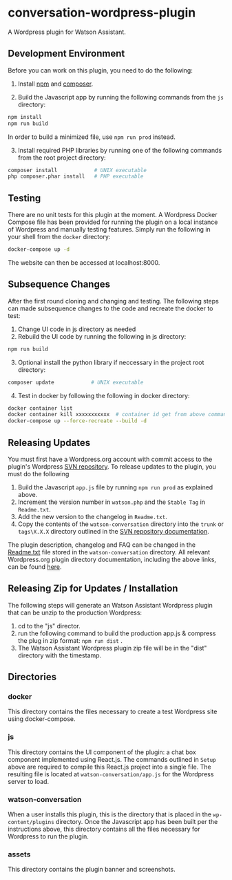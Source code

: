 # conversation-wordpress-plugin
A Wordpress plugin for Watson Assistant.

## Development Environment
Before you can work on this plugin, you need to do the following:

1. Install [npm](https://www.npmjs.com/get-npm) and [composer](https://getcomposer.org/doc/00-intro.md).

2. Build the Javascript app by running the following commands from the `js` directory:

```bash
npm install
npm run build
```

In order to build a minimized file, use `npm run prod` instead.

3. Install required PHP libraries by running one of the following commands from the root project directory:

```bash
composer install            # UNIX executable
php composer.phar install   # PHP executable
```

## Testing
There are no unit tests for this plugin at the moment. A Wordpress Docker Compose file has been 
provided for running the plugin on a local instance of Wordpress and manually testing features. 
Simply run the following in your shell from the `docker` directory:

```bash
docker-compose up -d
```

The website can then be accessed at localhost:8000.

## Subsequence Changes

After the first round cloning and changing and testing. The following steps can made subsequence changes to the code and recreate the docker to test:
1.  Change UI code in js directory as needed
2.  Rebuild the UI code by running the following in js directory:
```bash
npm run build
```
3.  Optional install the python library if neccessary in the project root directory:
```bash
composer update            # UNIX executable
```  
4.  Test in docker by following the following in docker directory:
```bash
docker container list
docker container kill xxxxxxxxxxx  # container id get from above command
docker-compose up --force-recreate --build -d
```

## Releasing Updates
You must first have a Wordpress.org account with commit access to the plugin's Wordpress [SVN repository](https://developer.wordpress.org/plugins/wordpress-org/how-to-use-subversion/). To release updates to the plugin, you must do the following

1. Build the Javascript `app.js` file by running `npm run prod` as explained above. 
2. Increment the version number in `watson.php` and the `Stable Tag` in `Readme.txt`.
3. Add the new version to the changelog in `Readme.txt`.
4. Copy the contents of the `watson-conversation` directory into the `trunk` or `tags\X.X.X` directory outlined in the [SVN repository documentation](https://developer.wordpress.org/plugins/wordpress-org/how-to-use-subversion/).

The plugin description, changelog and FAQ can be changed in the [Readme.txt](https://developer.wordpress.org/plugins/wordpress-org/how-your-readme-txt-works/) file stored in the `watson-conversation` directory. All relevant Wordpress.org plugin directory documentation, including the above links, can be found [here](https://developer.wordpress.org/plugins/wordpress-org/).

## Releasing Zip for Updates / Installation

The following steps will generate an Watson Assistant Wordpress plugin that can be unzip to the production Wordpress:  
1. cd to the "js" director. 
2. run the following command to build the production app.js & compress the plug in zip format: `npm run dist` . 
3. The Watson Assistant Wordpress plugin zip file will be in the "dist" directory with the timestamp.

## Directories

### docker
This directory contains the files necessary to create a test Wordpress site using docker-compose.

### js
This directory contains the UI component of the plugin: a chat box component implemented using React.js. The commands outlined in `Setup` above are required to compile this React.js project into a single file. The resulting file is located at `watson-conversation/app.js` for the Wordpress server to load.

### watson-conversation
When a user installs this plugin, this is the directory that is placed in the `wp-content/plugins` directory. Once the Javascript app has been built per the instructions above, this directory contains all the files necessary for Wordpress to run the plugin.

### assets
This directory contains the plugin banner and screenshots.
